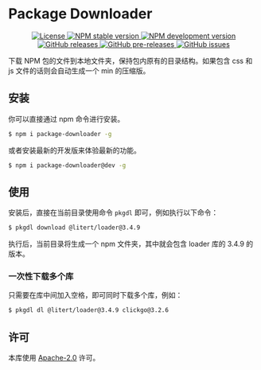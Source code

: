 # Package Downloader

<p align="center">
    <a href="https://github.com/maiyun/package-downloader/blob/master/LICENSE">
        <img alt="License" src="https://img.shields.io/github/license/maiyun/package-downloader?color=blue" />
    </a>
    <a href="https://www.npmjs.com/package/package-downloader">
        <img alt="NPM stable version" src="https://img.shields.io/npm/v/package-downloader?color=brightgreen&logo=npm" />
        <img alt="NPM development version" src="https://img.shields.io/npm/v/package-downloader/dev?color=yellow&logo=npm" />
    </a><br>
    <a href="https://github.com/maiyun/package-downloader/releases">
        <img alt="GitHub releases" src="https://img.shields.io/github/v/release/maiyun/package-downloader?color=brightgreen&logo=github" />
        <img alt="GitHub pre-releases" src="https://img.shields.io/github/v/release/maiyun/package-downloader?color=yellow&logo=github&include_prereleases" />
    </a>
    <a href="https://github.com/maiyun/package-downloader/issues">
        <img alt="GitHub issues" src="https://img.shields.io/github/issues/maiyun/package-downloader?color=blue&logo=github" />
    </a>
</p>

下载 NPM 包的文件到本地文件夹，保持包内原有的目录结构。如果包含 css 和 js 文件的话则会自动生成一个 min 的压缩版。

## 安装

你可以直接通过 npm 命令进行安装。

```sh
$ npm i package-downloader -g
```

或者安装最新的开发版来体验最新的功能。

```sh
$ npm i package-downloader@dev -g
```

## 使用

安装后，直接在当前目录使用命令 `pkgdl` 即可，例如执行以下命令：

```sh
$ pkgdl download @litert/loader@3.4.9
```

执行后，当前目录将生成一个 npm 文件夹，其中就会包含 loader 库的 3.4.9 的版本。

### 一次性下载多个库

只需要在库中间加入空格，即可同时下载多个库，例如：

```sh
$ pkgdl dl @litert/loader@3.4.9 clickgo@3.2.6
```

## 许可

本库使用 [Apache-2.0](./LICENSE) 许可。